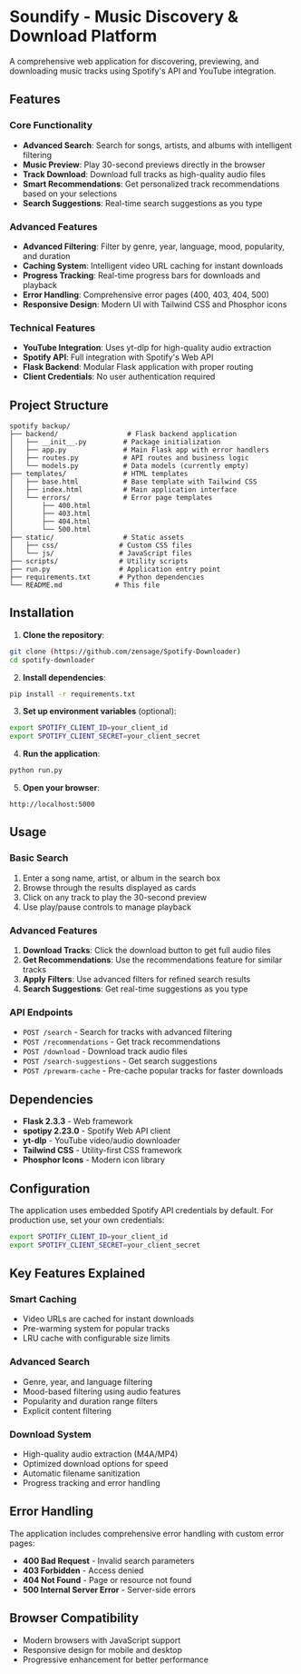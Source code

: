 # Soundify - Music Discovery & Download Platform

A comprehensive web application for discovering, previewing, and downloading music tracks using Spotify's API and YouTube integration.

## Features

### Core Functionality
- **Advanced Search**: Search for songs, artists, and albums with intelligent filtering
- **Music Preview**: Play 30-second previews directly in the browser
- **Track Download**: Download full tracks as high-quality audio files
- **Smart Recommendations**: Get personalized track recommendations based on your selections
- **Search Suggestions**: Real-time search suggestions as you type

### Advanced Features
- **Advanced Filtering**: Filter by genre, year, language, mood, popularity, and duration
- **Caching System**: Intelligent video URL caching for instant downloads
- **Progress Tracking**: Real-time progress bars for downloads and playback
- **Error Handling**: Comprehensive error pages (400, 403, 404, 500)
- **Responsive Design**: Modern UI with Tailwind CSS and Phosphor icons

### Technical Features
- **YouTube Integration**: Uses yt-dlp for high-quality audio extraction
- **Spotify API**: Full integration with Spotify's Web API
- **Flask Backend**: Modular Flask application with proper routing
- **Client Credentials**: No user authentication required

## Project Structure

```
spotify backup/
├── backend/                 # Flask backend application
│   ├── __init__.py         # Package initialization
│   ├── app.py              # Main Flask app with error handlers
│   ├── routes.py           # API routes and business logic
│   └── models.py           # Data models (currently empty)
├── templates/              # HTML templates
│   ├── base.html           # Base template with Tailwind CSS
│   ├── index.html          # Main application interface
│   └── errors/             # Error page templates
│       ├── 400.html
│       ├── 403.html
│       ├── 404.html
│       └── 500.html
├── static/                 # Static assets
│   ├── css/               # Custom CSS files
│   └── js/                # JavaScript files
├── scripts/               # Utility scripts
├── run.py                 # Application entry point
├── requirements.txt       # Python dependencies
└── README.md             # This file
```

## Installation

1. **Clone the repository**:
```bash
git clone (https://github.com/zensage/Spotify-Downloader)
cd spotify-downloader
```

2. **Install dependencies**:
```bash
pip install -r requirements.txt
```

3. **Set up environment variables** (optional):
```bash
export SPOTIFY_CLIENT_ID=your_client_id
export SPOTIFY_CLIENT_SECRET=your_client_secret
```

4. **Run the application**:
```bash
python run.py
```

5. **Open your browser**:
```
http://localhost:5000
```

## Usage

### Basic Search
1. Enter a song name, artist, or album in the search box
2. Browse through the results displayed as cards
3. Click on any track to play the 30-second preview
4. Use play/pause controls to manage playback

### Advanced Features
1. **Download Tracks**: Click the download button to get full audio files
2. **Get Recommendations**: Use the recommendations feature for similar tracks
3. **Apply Filters**: Use advanced filters for refined search results
4. **Search Suggestions**: Get real-time suggestions as you type

### API Endpoints
- `POST /search` - Search for tracks with advanced filtering
- `POST /recommendations` - Get track recommendations
- `POST /download` - Download track audio files
- `POST /search-suggestions` - Get search suggestions
- `POST /prewarm-cache` - Pre-cache popular tracks for faster downloads

## Dependencies

- **Flask 2.3.3** - Web framework
- **spotipy 2.23.0** - Spotify Web API client
- **yt-dlp** - YouTube video/audio downloader
- **Tailwind CSS** - Utility-first CSS framework
- **Phosphor Icons** - Modern icon library

## Configuration

The application uses embedded Spotify API credentials by default. For production use, set your own credentials:

```bash
export SPOTIFY_CLIENT_ID=your_client_id
export SPOTIFY_CLIENT_SECRET=your_client_secret
```

## Key Features Explained

### Smart Caching
- Video URLs are cached for instant downloads
- Pre-warming system for popular tracks
- LRU cache with configurable size limits

### Advanced Search
- Genre, year, and language filtering
- Mood-based filtering using audio features
- Popularity and duration range filters
- Explicit content filtering

### Download System
- High-quality audio extraction (M4A/MP4)
- Optimized download options for speed
- Automatic filename sanitization
- Progress tracking and error handling

## Error Handling

The application includes comprehensive error handling with custom error pages:
- **400 Bad Request** - Invalid search parameters
- **403 Forbidden** - Access denied
- **404 Not Found** - Page or resource not found
- **500 Internal Server Error** - Server-side errors

## Browser Compatibility

- Modern browsers with JavaScript support
- Responsive design for mobile and desktop
- Progressive enhancement for better performance
